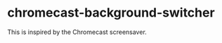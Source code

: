 chromecast-background-switcher
==============================

This is inspired by the Chromecast screensaver.
